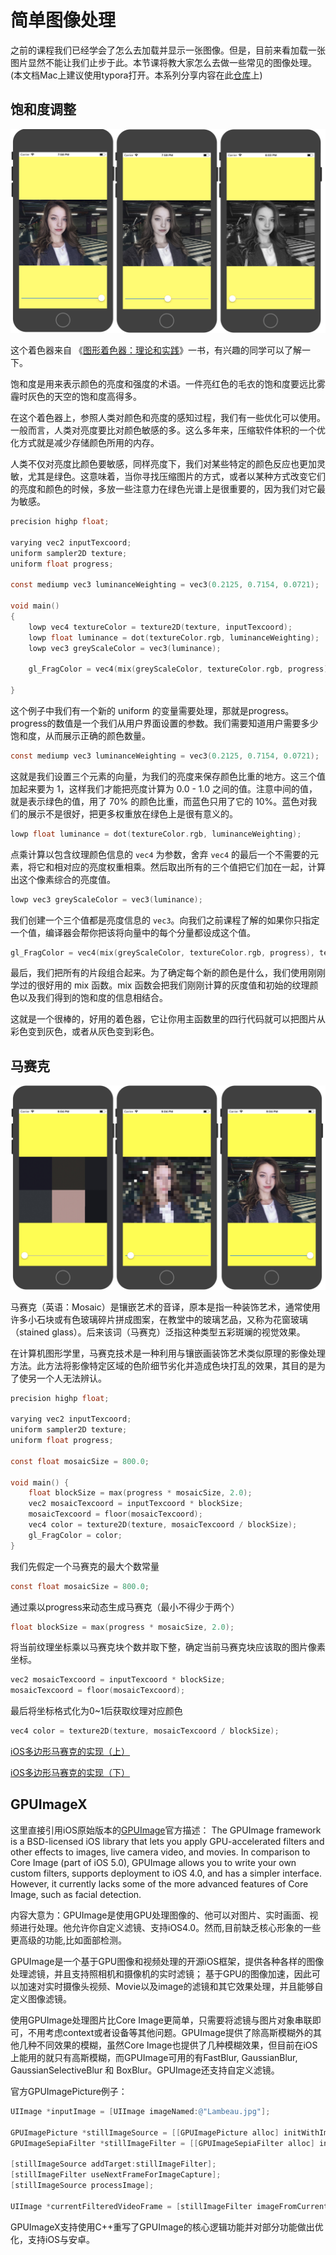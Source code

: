 # 简单图像处理

之前的课程我们已经学会了怎么去加载并显示一张图像。但是，目前来看加载一张图片显然不能让我们止步于此。本节课将教大家怎么去做一些常见的图像处理。(本文档Mac上建议使用typora打开。本系列分享内容在此[仓库](http://techgit.meitu.com/wzq/OpenGLESLesson)上)

## 饱和度调整

![饱和度调整](./1.jpg)



这个着色器来自 《[图形着色器：理论和实践](http://www.amazon.com/Graphics-Shaders-Theory-Practice-Second/dp/1568814348/ref=sr_1_1?s=books&ie=UTF8&qid=1422557718&sr=1-1&keywords=graphics+shaders+theory+and+practice)》一书，有兴趣的同学可以了解一下。

饱和度是用来表示颜色的亮度和强度的术语。一件亮红色的毛衣的饱和度要远比雾霾时灰色的天空的饱和度高得多。

在这个着色器上，参照人类对颜色和亮度的感知过程，我们有一些优化可以使用。一般而言，人类对亮度要比对颜色敏感的多。这么多年来，压缩软件体积的一个优化方式就是减少存储颜色所用的内存。

人类不仅对亮度比颜色要敏感，同样亮度下，我们对某些特定的颜色反应也更加灵敏，尤其是绿色。这意味着，当你寻找压缩图片的方式，或者以某种方式改变它们的亮度和颜色的时候，多放一些注意力在绿色光谱上是很重要的，因为我们对它最为敏感。

```c
precision highp float;

varying vec2 inputTexcoord;
uniform sampler2D texture;
uniform float progress;

const mediump vec3 luminanceWeighting = vec3(0.2125, 0.7154, 0.0721);

void main()
{
    lowp vec4 textureColor = texture2D(texture, inputTexcoord);
    lowp float luminance = dot(textureColor.rgb, luminanceWeighting);
    lowp vec3 greyScaleColor = vec3(luminance);
    
    gl_FragColor = vec4(mix(greyScaleColor, textureColor.rgb, progress), textureColor.w);
    
}
```

这个例子中我们有一个新的 uniform 的变量需要处理，那就是progress。progress的数值是一个我们从用户界面设置的参数。我们需要知道用户需要多少饱和度，从而展示正确的颜色数量。

```c
const mediump vec3 luminanceWeighting = vec3(0.2125, 0.7154, 0.0721);
```

这就是我们设置三个元素的向量，为我们的亮度来保存颜色比重的地方。这三个值加起来要为 1，这样我们才能把亮度计算为 0.0 - 1.0 之间的值。注意中间的值，就是表示绿色的值，用了 70% 的颜色比重，而蓝色只用了它的 10%。蓝色对我们的展示不是很好，把更多权重放在绿色上是很有意义的。

```c
lowp float luminance = dot(textureColor.rgb, luminanceWeighting);
```

点乘计算以包含纹理颜色信息的 `vec4` 为参数，舍弃 `vec4` 的最后一个不需要的元素，将它和相对应的亮度权重相乘。然后取出所有的三个值把它们加在一起，计算出这个像素综合的亮度值。

```c
lowp vec3 greyScaleColor = vec3(luminance);
```

我们创建一个三个值都是亮度信息的 `vec3`。向我们之前课程了解的如果你只指定一个值，编译器会帮你把该将向量中的每个分量都设成这个值。

```c
gl_FragColor = vec4(mix(greyScaleColor, textureColor.rgb, progress), textureColor.w);
```

最后，我们把所有的片段组合起来。为了确定每个新的颜色是什么，我们使用刚刚学过的很好用的 mix 函数。mix 函数会把我们刚刚计算的灰度值和初始的纹理颜色以及我们得到的饱和度的信息相结合。

这就是一个很棒的，好用的着色器，它让你用主函数里的四行代码就可以把图片从彩色变到灰色，或者从灰色变到彩色。



## 马赛克

![](./2.jpg)

马赛克（英语：Mosaic）是镶嵌艺术的音译，原本是指一种装饰艺术，通常使用许多小石块或有色玻璃碎片拼成图案，在教堂中的玻璃艺品，又称为花窗玻璃（stained glass）。后来该词（马赛克）泛指这种类型五彩斑斓的视觉效果。

在计算机图形学里，马赛克技术是一种利用与镶嵌画装饰艺术类似原理的影像处理方法。此方法将影像特定区域的色阶细节劣化并造成色块打乱的效果，其目的是为了使另一个人无法辨认。

```c
precision highp float;

varying vec2 inputTexcoord;
uniform sampler2D texture;
uniform float progress;

const float mosaicSize = 800.0;

void main() {
    float blockSize = max(progress * mosaicSize, 2.0);
    vec2 mosaicTexcoord = inputTexcoord * blockSize;
    mosaicTexcoord = floor(mosaicTexcoord);
    vec4 color = texture2D(texture, mosaicTexcoord / blockSize);
    gl_FragColor = color;
}
```

我们先假定一个马赛克的最大个数常量

```c
const float mosaicSize = 800.0;
```

通过乘以progress来动态生成马赛克（最小不得少于两个）

```c
float blockSize = max(progress * mosaicSize, 2.0);
```

将当前纹理坐标乘以马赛克块个数并取下整，确定当前马赛克块应该取的图片像素坐标。

```c
vec2 mosaicTexcoord = inputTexcoord * blockSize;
mosaicTexcoord = floor(mosaicTexcoord);
```

最后将坐标格式化为0~1后获取纹理对应颜色

```c
vec4 color = texture2D(texture, mosaicTexcoord / blockSize);
```

[iOS多边形马赛克的实现（上）](https://cloud.tencent.com/developer/article/1035465)

[iOS多边形马赛克的实现（下）](https://cloud.tencent.com/developer/article/1035452)

## GPUImageX

这里直接引用iOS原始版本的[GPUImage](https://github.com/BradLarson/GPUImage)官方描述： The GPUImage framework is a BSD-licensed iOS library that lets you apply GPU-accelerated filters and other effects to images, live camera video, and movies. In comparison to Core Image (part of iOS 5.0), GPUImage allows you to write your own custom filters, supports deployment to iOS 4.0, and has a simpler interface. However, it currently lacks some of the more advanced features of Core Image, such as facial detection.

内容大意为：GPUImage是使用GPU处理图像的、他可以对图片、实时画面、视频进行处理。他允许你自定义滤镜、支持iOS4.0。然而,目前缺乏核心形象的一些更高级的功能,比如面部检测。

GPUImage是一个基于GPU图像和视频处理的开源iOS框架，提供各种各样的图像处理滤镜，并且支持照相机和摄像机的实时滤镜； 基于GPU的图像加速，因此可以加速对实时摄像头视频、Movie以及image的滤镜和其它效果处理，并且能够自定义图像滤镜。

使用GPUImage处理图片比Core Image更简单，只需要将滤镜与图片对象串联即可，不用考虑context或者设备等其他问题。GPUImage提供了除高斯模糊外的其他几种不同效果的模糊，虽然Core Image也提供了几种模糊效果，但目前在iOS上能用的就只有高斯模糊，而GPUImage可用的有FastBlur, GaussianBlur, GaussianSelectiveBlur 和 BoxBlur。GPUImage还支持自定义滤镜。

官方GPUImagePicture例子：

```objective-c
UIImage *inputImage = [UIImage imageNamed:@"Lambeau.jpg"];

GPUImagePicture *stillImageSource = [[GPUImagePicture alloc] initWithImage:inputImage];
GPUImageSepiaFilter *stillImageFilter = [[GPUImageSepiaFilter alloc] init];

[stillImageSource addTarget:stillImageFilter];
[stillImageFilter useNextFrameForImageCapture];
[stillImageSource processImage];

UIImage *currentFilteredVideoFrame = [stillImageFilter imageFromCurrentFramebuffer];
```

GPUImageX支持使用C++重写了GPUImage的核心逻辑功能并对部分功能做出优化，支持iOS与安卓。